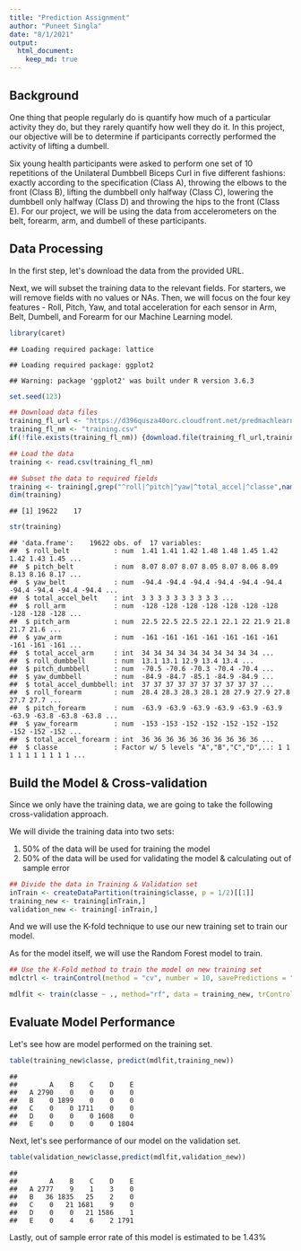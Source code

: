 ```yaml
---
title: "Prediction Assignment"
author: "Puneet Singla"
date: "8/1/2021"
output:
  html_document:
    keep_md: true
---
```


## Background

One thing that people regularly do is quantify how much of a particular activity they do, but they rarely quantify how well they do it. In this project, our objective will be to determine if participants correctly performed the activity of lifting a dumbell.

Six young health participants were asked to perform one set of 10 repetitions of the Unilateral Dumbbell Biceps Curl in five different fashions: exactly according to the specification (Class A), throwing the elbows to the front (Class B), lifting the dumbbell only halfway (Class C), lowering the dumbbell only halfway (Class D) and throwing the hips to the front (Class E). For our project, we will be using the data from accelerometers on the belt, forearm, arm, and dumbell of these participants.


## Data Processing

In the first step, let's download the data from the provided URL.

Next, we will subset the training data to the relevant fields. For starters, we will remove fields with no values or NAs. Then, we will focus on the four key features - Roll, Pitch, Yaw, and total acceleration for each sensor in Arm, Belt, Dumbell, and Forearm for our Machine Learning model.


```r
library(caret)
```

```
## Loading required package: lattice
```

```
## Loading required package: ggplot2
```

```
## Warning: package 'ggplot2' was built under R version 3.6.3
```

```r
set.seed(123)

## Download data files
training_fl_url <- "https://d396qusza40orc.cloudfront.net/predmachlearn/pml-training.csv"
training_fl_nm <- "training.csv"
if(!file.exists(training_fl_nm)) {download.file(training_fl_url,training_fl_nm)}

## Load the data
training <- read.csv(training_fl_nm)

## Subset the data to required fields
training <- training[,grep("^roll|^pitch|^yaw|^total_accel|^classe",names(training))]
dim(training)
```

```
## [1] 19622    17
```

```r
str(training)
```

```
## 'data.frame':	19622 obs. of  17 variables:
##  $ roll_belt           : num  1.41 1.41 1.42 1.48 1.48 1.45 1.42 1.42 1.43 1.45 ...
##  $ pitch_belt          : num  8.07 8.07 8.07 8.05 8.07 8.06 8.09 8.13 8.16 8.17 ...
##  $ yaw_belt            : num  -94.4 -94.4 -94.4 -94.4 -94.4 -94.4 -94.4 -94.4 -94.4 -94.4 ...
##  $ total_accel_belt    : int  3 3 3 3 3 3 3 3 3 3 ...
##  $ roll_arm            : num  -128 -128 -128 -128 -128 -128 -128 -128 -128 -128 ...
##  $ pitch_arm           : num  22.5 22.5 22.5 22.1 22.1 22 21.9 21.8 21.7 21.6 ...
##  $ yaw_arm             : num  -161 -161 -161 -161 -161 -161 -161 -161 -161 -161 ...
##  $ total_accel_arm     : int  34 34 34 34 34 34 34 34 34 34 ...
##  $ roll_dumbbell       : num  13.1 13.1 12.9 13.4 13.4 ...
##  $ pitch_dumbbell      : num  -70.5 -70.6 -70.3 -70.4 -70.4 ...
##  $ yaw_dumbbell        : num  -84.9 -84.7 -85.1 -84.9 -84.9 ...
##  $ total_accel_dumbbell: int  37 37 37 37 37 37 37 37 37 37 ...
##  $ roll_forearm        : num  28.4 28.3 28.3 28.1 28 27.9 27.9 27.8 27.7 27.7 ...
##  $ pitch_forearm       : num  -63.9 -63.9 -63.9 -63.9 -63.9 -63.9 -63.9 -63.8 -63.8 -63.8 ...
##  $ yaw_forearm         : num  -153 -153 -152 -152 -152 -152 -152 -152 -152 -152 ...
##  $ total_accel_forearm : int  36 36 36 36 36 36 36 36 36 36 ...
##  $ classe              : Factor w/ 5 levels "A","B","C","D",..: 1 1 1 1 1 1 1 1 1 1 ...
```

## Build the Model & Cross-validation

Since we only have the training data, we are going to take the following cross-validation approach.

We will divide the training data into two sets:

1. 50% of the data will be used for training the model
2. 50% of the data will be used for validating the model & calculating out of sample error


```r
## Divide the data in Training & Validation set
inTrain <- createDataPartition(training$classe, p = 1/2)[[1]]
training_new <- training[inTrain,]
validation_new <- training[-inTrain,]
```

And we will use the K-fold technique to use our new training set to train our model.

As for the model itself, we will use the Random Forest model to train.


```r
## Use the K-Fold method to train the model on new training set
mdlctrl <- trainControl(method = "cv", number = 10, savePredictions = "all")

mdlfit <- train(classe ~ ., method="rf", data = training_new, trControl = mdlctrl)
```

## Evaluate Model Performance

Let's see how are model performed on the training set.


```r
table(training_new$classe, predict(mdlfit,training_new))
```

```
##    
##        A    B    C    D    E
##   A 2790    0    0    0    0
##   B    0 1899    0    0    0
##   C    0    0 1711    0    0
##   D    0    0    0 1608    0
##   E    0    0    0    0 1804
```

Next, let's see performance of our model on the validation set.


```r
table(validation_new$classe,predict(mdlfit,validation_new))
```

```
##    
##        A    B    C    D    E
##   A 2777    9    1    3    0
##   B   36 1835   25    2    0
##   C    0   21 1681    9    0
##   D    0    0   21 1586    1
##   E    0    4    6    2 1791
```

Lastly, out of sample error rate of this model is estimated to be 1.43%

